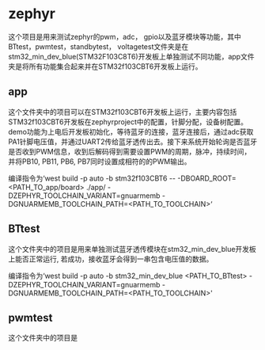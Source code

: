 # zephyr
这个项目是用来测试zephyr的pwm，adc， gpio以及蓝牙模块等功能，其中BTtest，pwmtest，standbytest， voltagetest文件夹是在stm32_min_dev_blue(STM32F103C8T6)开发板上单独测试不同功能，app文件夹是将所有功能集合起来并在STM32f103CBT6开发板上运行。

## app
这个文件夹中的项目可以在STM32f103CBT6开发板上运行，主要内容包括STM32f103CBT6开发板在zephyrproject中的配置，针脚分配，设备树配置。demo功能为上电后开发板初始化，等待蓝牙的连接，蓝牙连接后，通过adc获取PA1针脚电压值，并通过UART2传给蓝牙透传出去。接下来系统开始轮询是否蓝牙是否收到PWM信息，收到后解码得到需要设置PWM的周期，脉冲，持续时间，并将PB10, PB11, PB6, PB7同时设置成相符的的PWM输出。

编译指令为‘west build -p auto -b stm32f103CBT6 -- -DBOARD_ROOT=<PATH_TO_app/board> ./app/ -DZEPHYR_TOOLCHAIN_VARIANT=gnuarmemb -DGNUARMEMB_TOOLCHAIN_PATH=<PATH_TO_TOOLCHAIN>‘

## BTtest
这个文件夹中的项目是用来单独测试蓝牙透传模块在stm32_min_dev_blue开发板上能否正常运行, 若成功，接收蓝牙会得到一串包含电压值的数据。

编译指令为‘west build -p auto -b stm32_min_dev_blue <PATH_TO_BTtest> -DZEPHYR_TOOLCHAIN_VARIANT=gnuarmemb -DGNUARMEMB_TOOLCHAIN_PATH=<PATH_TO_TOOLCHAIN>'

## pwmtest
这个文件夹中的项目是